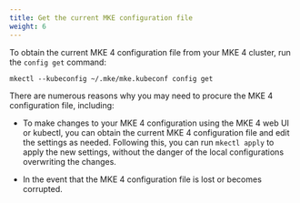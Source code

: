 ```yaml
---
title: Get the current MKE configuration file
weight: 6
---
```


To obtain the current MKE 4 configuration file from your MKE 4 cluster, run the `config get` command:

```shell
mkectl --kubeconfig ~/.mke/mke.kubeconf config get
```

There are numerous reasons why you may need to procure the MKE 4 configuration
file, including:

* To make changes to your MKE 4 configuration using the MKE 4 web UI or kubectl,
you can obtain the current MKE 4 configuration file and edit the settings as
needed. Following this, you can run `mkectl apply` to apply the new settings,
without the danger of the local configurations overwriting the changes.

* In the event that the MKE 4 configuration file is lost or becomes corrupted.

